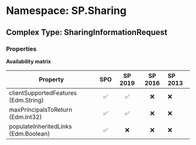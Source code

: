 # Namespace: SP.Sharing

## Complex Type: SharingInformationRequest

### Properties

**Availability matrix**

Property | SPO | SP 2019 | SP 2016 | SP 2013
----------|:---:|:-------:|:-------:|:-------
clientSupportedFeatures (Edm.String) | ✅ | ✅ | ❌ | ❌
maxPrincipalsToReturn (Edm.Int32) | ✅ | ✅ | ❌ | ❌
populateInheritedLinks (Edm.Boolean) | ✅ | ❌ | ❌ | ❌